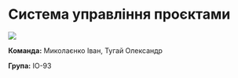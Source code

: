 # Система управління проєктами 
![](https://github.com/Taurussilver9029/pinTask/blob/master/docs/images/Logo.png)

**Команда:** Миколаєнко Іван, Тугай Олександр

**Група:** ІО-93

